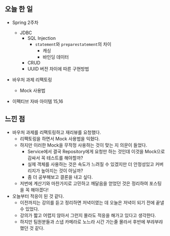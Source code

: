 ## 오늘 한 일

- Spring 2주차 
     - JDBC 
          - SQL Injection 
               - `statement`와 `preparestatement`의 차이
                    - 캐싱 
                    - 바인딩 데이터
          - CRUD 
          - UUID 버전 차이에 따른 구현방법

- 바우처 과제 리팩토링 

     - Mock 사용법 

- 이펙티브 자바 아이템 15,16 

     

## 느낀 점 

- 바우처 과제를 리팩토링하고 재리뷰를 요청했다.
	- 리팩토링을 하면서 Mock 사용법을 익혔다. 
	- 하지만 이러한 Mock을 무작정 사용하는 것이 맞는 지 의문이 들었다. 
		- Service에서 결국 Repository에게 요청만 하는 것인데 이것을 Mock으로 감싸서 꼭 테스트를 해야할까? 
		- 실제 객체를 사용하는 것은 속도가 느려질 수 있겠지만 더 안정성있고 커버리지가 높아지는 것이 아닐까?
		- 좀 더 공부해보고 결론을 내고 싶다.
	- 저번에 계산기와 마찬가지로 고민하고 깨달음을 얻었던 것은 정리하여 포스팅을 꼭 해야겠다!
- 오늘부터 적응이 된 것 같다. 
	- 이전까지는 강의를 듣고 정리하면 저녁이였는 데 오늘은 저녁이 되기 전에 끝낼 수 있었다. 
	- 강의가 짧고 어렵지 않아서 그런지 몰라도 적응을 해가고 있다고 생각한다. 
	- 하지만 팀원분들과 스냅 카메라로 노느라 시간 가는줄 몰라서 후반에 부랴부랴 했던 것 같다.
